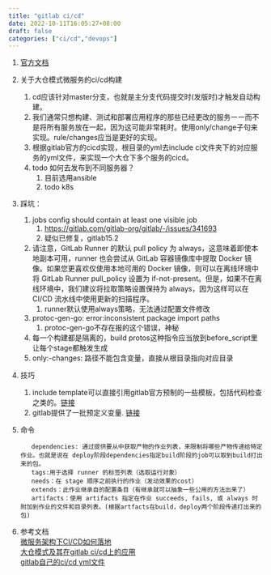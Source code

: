 ```yaml
---
title: "gitlab ci/cd"
date: 2022-10-11T16:05:27+08:00
draft: false
categories: ["ci/cd","devops"]
---
```


1. [官方文档](https://docs.gitlab.cn/jh/ci/yaml/)
   
2. 关于大仓模式微服务的ci/cd构建
   1. cd应该针对master分支，也就是主分支代码提交时(发版时)才触发自动构建。
   2. 我们通常只想构建、测试和部署应用程序的那些已经更改的服务ーー而不是将所有服务放在一起，因为这可能非常耗时。使用only/change子句来实现。rule/changes应当是更好的实现。
   3. 根据gitlab官方的cicd实现，根目录的yml去include ci文件夹下的对应服务的yml文件，来实现一个大仓下多个服务的cicd。
    4. todo 如何去发布到不同服务器？
       1. 目前选用ansible
       2. todo k8s

3. 踩坑：
   1. jobs config should contain at least one visible job
      1. https://gitlab.com/gitlab-org/gitlab/-/issues/341693
      2. 疑似已修复，gitlab15.2
   2. 请注意，GitLab Runner 的默认 pull policy 为 always，这意味着即使本地副本可用，runner 也会尝试从 GitLab 容器镜像库中提取 Docker 镜像。如果您更喜欢仅使用本地可用的 Docker 镜像，则可以在离线环境中将 GitLab Runner pull_policy 设置为 if-not-present。但是，如果不在离线环境中，我们建议将拉取策略设置保持为 always，因为这样可以在 CI/CD 流水线中使用更新的扫描程序。
      1. runner默认使用always策略，无法通过配置文件修改
   3.  protoc-gen-go: error:inconsistent package import paths
       1.  protoc-gen-go不存在报的这个错误，神秘
   4.  每一个构建都是隔离的，build protos这种指令应当放到before_script里让每个stage都触发生成
   5.  only:-changes: 路径不能包含变量，直接从根目录指向对应目录

4. 技巧
   1. include template可以直接引用gitlab官方预制的一些模板，包括代码检查之类的。[链接](https://jihulab.com/gitlab-cn/gitlab/-/tree/master/lib/gitlab/ci/templates)
   2. gitlab提供了一批预定义变量. [链接](https://docs.gitlab.cn/jh/ci/variables/predefined_variables.html)

5. 命令
   ```
      dependencies: 通过提供要从中获取产物的作业列表，来限制将哪些产物传递给特定作业。也就是说在 deploy阶段dependencies指定build阶段的job可以取到build打出来的包。
      tags:用于选择 runner 的标签列表（选取运行对象）
      needs：在 stage 顺序之前执行的作业（发动效果的cost）
      extends：此作业继承自的配置条目（有继承就可以抽象一些公用的方法出来了）
      artifacts：使用 artifacts 指定在作业 succeeds, fails, 或 always 时附加到作业的文件和目录列表。(根据artfacts在build，deploy两个阶段传递打出来的包)
   ```

6. 参考文档  
[微服务架构下CI/CD如何落地](https://www.upyun.com/tech/article/602/%E5%BE%AE%E6%9C%8D%E5%8A%A1%E6%9E%B6%E6%9E%84%E4%B8%8B%20CI%2FCD%20%E5%A6%82%E4%BD%95%E8%90%BD%E5%9C%B0.html)    
[大仓模式及其在gitlab ci/cd上的应用](https://medium.com/swlh/on-monorepos-and-the-deployment-with-gitlab-ci-cd-bc080cfc6dce)  
[gitlab自己的ci/cd yml文件](https://jihulab.com/gitlab-cn/gitlab/-/blob/main-jh/.gitlab-ci.yml)